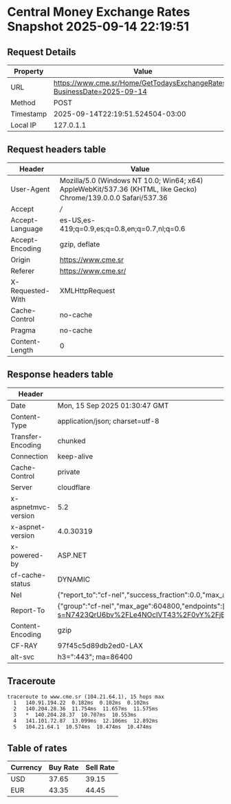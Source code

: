 # Central Money Exchange Rates Snapshot 2025-09-14 22:19:51
## Request Details

| Property | Value |
|----------|-------|
| URL | https://www.cme.sr/Home/GetTodaysExchangeRates/?BusinessDate=2025-09-14 |
| Method | POST |
| Timestamp | 2025-09-14T22:19:51.524504-03:00 |
| Local IP | 127.0.1.1 |
    
## Request headers table

| Header | Value |
|--------|-------|
| User-Agent | Mozilla/5.0 (Windows NT 10.0; Win64; x64) AppleWebKit/537.36 (KHTML, like Gecko) Chrome/139.0.0.0 Safari/537.36 |
| Accept | */* |
| Accept-Language | es-US,es-419;q=0.9,es;q=0.8,en;q=0.7,nl;q=0.6 |
| Accept-Encoding | gzip, deflate |
| Origin | https://www.cme.sr |
| Referer | https://www.cme.sr/ |
| X-Requested-With | XMLHttpRequest |
| Cache-Control | no-cache |
| Pragma | no-cache |
| Content-Length | 0 |

    
## Response headers table
| Header | Value |
|--------|-------|
| Date | Mon, 15 Sep 2025 01:30:47 GMT |
| Content-Type | application/json; charset=utf-8 |
| Transfer-Encoding | chunked |
| Connection | keep-alive |
| Cache-Control | private |
| Server | cloudflare |
| x-aspnetmvc-version | 5.2 |
| x-aspnet-version | 4.0.30319 |
| x-powered-by | ASP.NET |
| cf-cache-status | DYNAMIC |
| Nel | {"report_to":"cf-nel","success_fraction":0.0,"max_age":604800} |
| Report-To | {"group":"cf-nel","max_age":604800,"endpoints":[{"url":"https://a.nel.cloudflare.com/report/v4?s=N7423QrU6bv%2FLe4NOcIVT43%2F0vY%2FjBwy69BYPOuV4dBZnNc9pLsw1Zdb1Qf964Vzkxj6Dzj7SWy7Nn0WUOWC7MmlnpnmeWxCw%2FM%3D"}]} |
| Content-Encoding | gzip |
| CF-RAY | 97f45c5d89db2ed0-LAX |
| alt-svc | h3=":443"; ma=86400 |

## Traceroute 

```
traceroute to www.cme.sr (104.21.64.1), 15 hops max
  1   140.91.194.22  0.182ms  0.102ms  0.102ms 
  2   140.204.28.36  11.754ms  11.657ms  11.575ms 
  3   *  140.204.28.37  10.707ms  10.553ms 
  4   141.101.72.87  13.099ms  12.106ms  12.892ms 
  5   104.21.64.1  10.574ms  10.474ms  10.474ms 

```


## Table of rates

| Currency | Buy Rate | Sell Rate |
|----------|----------|-----------|
| USD | 37.65 | 39.15 |
| EUR | 43.35 | 44.45 |
